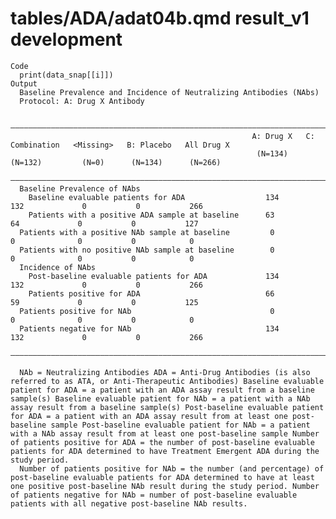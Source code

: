 # tables/ADA/adat04b.qmd result_v1 development

    Code
      print(data_snap[[i]])
    Output
      Baseline Prevalence and Incidence of Neutralizing Antibodies (NAbs)
      Protocol: A: Drug X Antibody
      
      ————————————————————————————————————————————————————————————————————————————————————————————————————————————————————
                                                          A: Drug X   C: Combination   <Missing>   B: Placebo   All Drug X
                                                           (N=134)       (N=132)         (N=0)      (N=134)      (N=266)  
      ————————————————————————————————————————————————————————————————————————————————————————————————————————————————————
      Baseline Prevalence of NAbs                                                                                         
        Baseline evaluable patients for ADA                  134           132             0           0           266    
        Patients with a positive ADA sample at baseline      63             64             0           0           127    
      Patients with a positive NAb sample at baseline         0             0              0           0            0     
      Patients with no positive NAb sample at baseline        0             0              0           0            0     
      Incidence of NAbs                                                                                                   
        Post-baseline evaluable patients for ADA             134           132             0           0           266    
        Patients positive for ADA                            66             59             0           0           125    
      Patients positive for NAb                               0             0              0           0            0     
      Patients negative for NAb                              134           132             0           0           266    
      ————————————————————————————————————————————————————————————————————————————————————————————————————————————————————
      
      NAb = Neutralizing Antibodies ADA = Anti-Drug Antibodies (is also referred to as ATA, or Anti-Therapeutic Antibodies) Baseline evaluable patient for ADA = a patient with an ADA assay result from a baseline sample(s) Baseline evaluable patient for NAb = a patient with a NAb assay result from a baseline sample(s) Post-baseline evaluable patient for ADA = a patient with an ADA assay result from at least one post-baseline sample Post-baseline evaluable patient for NAb = a patient with a NAb assay result from at least one post-baseline sample Number of patients positive for ADA = the number of post-baseline evaluable patients for ADA determined to have Treatment Emergent ADA during the study period.
      Number of patients positive for NAb = the number (and percentage) of post-baseline evaluable patients for ADA determined to have at least one positive post-baseline NAb result during the study period. Number of patients negative for NAb = number of post-baseline evaluable patients with all negative post-baseline NAb results.

